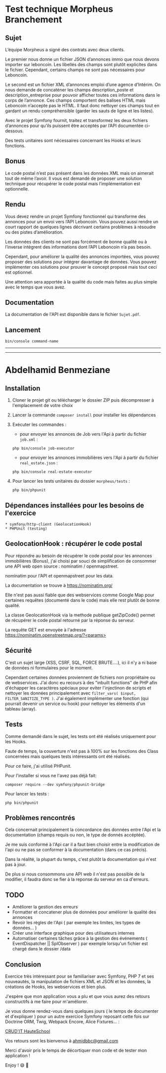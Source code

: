 # Test technique Morpheus Branchement

## Sujet

L’équipe Morpheus a signé des contrats avec deux clients.

Le premier nous donne un fichier JSON d’annonces immo que nous devons importer sur leboncoin. Les libellés des champs sont plutôt explicites dans le fichier. Cependant, certains champs ne sont pas nécessaires pour Leboncoin.

Le second est un fichier XML d’annonces emploi d’une agence d’Intérim. On nous demande de concaténer les champs description_poste et description_entreprise pour pouvoir afficher toutes ces informations dans le corps de l’annonce. 
Ces champs comportent des balises HTML mais Leboncoin n’accepte pas le HTML. Il faut donc nettoyer ces champs tout en gardant un rendu compréhensible (garder les sauts de ligne et les listes).

Avec le projet Symfony fournit, traitez et transformez les deux fichiers d’annonces pour qu’ils puissent être acceptés par l’API documentée ci-dessous.

Des tests unitaires sont nécessaires concernant les Hooks et leurs fonctions. 

## Bonus

Le code postal n’est pas présent dans les données XML mais on aimerait tout de même l’avoir. Il vous est demandé de proposer une solution technique pour récupérer le code postal mais l’implémentation est optionnelle.

## Rendu

Vous devez rendre un projet Symfony fonctionnel qui transforme des annonces pour un envoi vers l’API Leboncoin. Vous pouvez aussi rendre un court rapport de quelques lignes décrivant certains problèmes à résoudre ou des pistes d’amélioration.

Les données des clients ne sont pas forcément de bonne qualité ou à l’inverse intègrent des informations dont l’API Leboncoin n’a pas besoin. 

Cependant, pour améliorer la qualité des annonces importées, vous pouvez proposer des solutions pour intégrer davantage de données. Vous pouvez implémenter ces solutions pour prouver le concept proposé mais tout ceci est optionnel.

Une attention sera apportée à la qualité du code mais faites au plus simple avec le temps que vous avez.

## Documentation

La documentation de l'API est disponible dans le fichier `Sujet.pdf`.

## Lancement

```
bin/console command-name
```

----------------------------------------------------
----------------------------------------------------

# Abdelhamid Benmeziane

## Installation

1. Cloner le projet git ou télécharger le dossier ZIP puis décompresser à l'emplacement de votre choix

2. Lancer la commande `composer install` pour installer les dépendances

3. Exécuter les commandes :

    * pour envoyer les annonces de Job vers l'Api à partir du fichier `job.xml` : 
   
   ```
   php bin/console job-executor
   ```
   
    * pour envoyer les annonces immobilières vers l'Api à partir du fichier `real_estate.json` :
    
    ```
    php bin/console real-estate-executor
    ```
    
4. Pour lancer les tests unitaires du dossier `morpheus/tests` :

    ```
    php bin/phpunit
    ```

## Dépendances installées pour les besoins de l'exercice

    * symfony/http-client (GeolocationHook)
    * PHPUnit (testing)

## GeolocationHook : récupérer le code postal

Pour répondre au besoin de récupérer le code postal pour les annonces immobilières (Bonus), j'ai choisi par souci de simplification de consommer une API web open source : nominatim / openmapstreet.

nominatim pour l'API et openmapstreet pour les data.

La documentation se trouve à https://nominatim.org/

Elle n'est pas aussi fiable que des webservices comme Google Map pour certaines requêtes (documenté dans le code) mais elle rest plutôt de bonne qualité.

La classe GeolocationHook via la methode publique getZipCode() permet de récupérer le code postal retourné par la réponse du serveur.
 
La requête GET est envoyée à l'adresse https://nominatim.openstreetmap.org/?<params>


## Sécurité

C'est un sujet large (XSS, CSRF, SQL, FORCE BRUTE....), ici il n'y a ni base de données ni formulaires pour le moment.

Cependant certaines données proviennent de fichiers non propriétaire ou de webservices. J'ai donc eu recours à des "inbuilt functions" de PHP afin d'échapper les caractères spéciaux pour eviter l'injectinon de scripts et nettoyer les données principalement avec `filter_vars( $input, FILTER_SANITIZE_TYPE )`.
J'ai également implémenter une fonction (qui pourrait devenir un service ou hook) pour nettoyer les éléments d'un tableau (array).

## Tests

Comme demandé dans le sujet, les tests ont été réalisés uniquement pour les Hooks.

Faute de temps, la couverture n'est pas à 100% sur les fonctions des Class concernées mais quelques tests intéressants ont été réalisés.

Pour ce faire, j'ai utilisé PHPunit.

Pour l'installer si vous ne l'avez pas déjà fait:

```
composer require --dev symfony/phpunit-bridge
```

Pour lancer les tests : 

```
php bin/phpunit
```


## Problèmes rencontrés

Cela concernait principalement la concordance des données entre l'Api et la documentation (champs requis ou non, le type de donnés accéptée).

Je me suis conformé à l'Api car il a faut bien choisir entre la modification de l'api ou ne pas se conformer à la documentation (dans ce cas précis).

Dans la réalité, la plupart du temps, c'est plutôt la documentation qui n'est pas à jour.

De plus si nous consommons une API web il n'est pas possible de la modifier, il faudra donc se fier à la reponse du serveur en ca d'erreurs. 


## TODO

- Améliorer la gestion des erreurs
- Formatter et concatener plus de données pour améliorer la qualité des annonces
- Revoir les règles de l'Api ( par exemple les limites, les types de données... )
- Créer une interface graphique pour des utilisateurs internes
- Automatiser certaines tâches grâce à la gestion des événements ( EventDispatcher || SplObserver ) par exemple lorsqu'un fichier est chargé dans le dossier /data


## Conclusion

Exercice très intéressant pour se familiariser avec Symfony, PHP 7 et ses nouveautés, la manipulation de fichiers XML et JSON et les données, la créations de Hooks, les webservices et bien plus.

J'espère que mon application vous a plu et que vous aurez des retours constructifs à me faire pour m'améliorer. 

Je vous donne rendez-vous dans quelques jours ( le temps de documenter et d'expliquer ) pour un autre exercice Symfony reposant cette fois sur Doctrine ORM, Twig, Webpack Encore, Alice Fixtures... :

[CRUD'IT HauteSchool](https://github.com/ahmidbbc/crudIT)

Vos retours sont les bienvenus à [ahmidbbc@gmail.com](mailto:ahmidbbc@gmail.com)


Merci d'avoir pris le temps de décortiquer mon code et de tester mon application !

Enjoy ! :smile: :metal:




